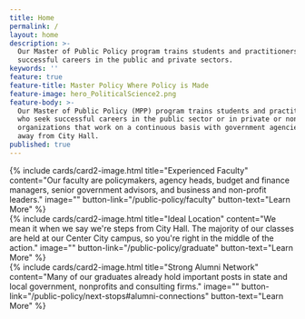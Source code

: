 ```yaml
---
title: Home
permalink: /
layout: home
description: >-
  Our Master of Public Policy program trains students and practitioners who seek
  successful careers in the public and private sectors.
keywords: ''
feature: true
feature-title: Master Policy Where Policy is Made
feature-image: hero_PoliticalScience2.png
feature-body: >-
  Our Master of Public Policy (MPP) program trains students and practitioners
  who seek successful careers in the public sector or in private or non-profit
  organizations that work on a continuous basis with government agencies — steps
  away from City Hall.
published: true
---
```

<div class="row row-wide">
  <div class="col m12 l4">{% include cards/card2-image.html 
    title="Experienced Faculty" 
    content="Our faculty are policymakers, agency heads, budget and finance managers, senior government advisors, and business and non-profit leaders." 
    image="" 
    button-link="/public-policy/faculty" 
    button-text="Learn More" %}
  </div>
  <div class="row row-wide">
    <div class="col m12 l4">{% include cards/card2-image.html 
      title="Ideal Location" 
      content="We mean it when we say we're steps from City Hall. The majority of our classes are held at our Center City campus, so you're right in the middle of the action." 
      image="" 
      button-link="/public-policy/graduate" 
      button-text="Learn More" %}
    </div>
    <div class="row row-wide">
      <div class="col m12 l4">{% include cards/card2-image.html 
        title="Strong Alumni Network" 
        content="Many of our graduates already hold important posts in state and local government, nonprofits and consulting firms." 
        image="" 
        button-link="/public-policy/next-stops#alumni-connections" 
        button-text="Learn More" %}
      </div>
</div>
